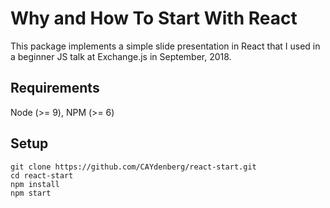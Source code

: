 # Why and How To Start With React

This package implements a simple slide presentation in React that I used in a beginner JS talk at Exchange.js in September, 2018.

## Requirements

Node (>= 9), NPM (>= 6)

## Setup

```
git clone https://github.com/CAYdenberg/react-start.git
cd react-start
npm install
npm start
```